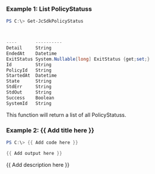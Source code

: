 ### Example 1: List PolicyStatuss
```powershell
PS C:\> Get-JcSdkPolicyStatus



----       ----------
Detail     String
EndedAt    Datetime
ExitStatus System.Nullable[long] ExitStatus {get;set;}
Id         String
PolicyId   String
StartedAt  Datetime
State      String
StdErr     String
StdOut     String
Success    Boolean
SystemId   String


```

This function will return a list of all PolicyStatuss.

### Example 2: {{ Add title here }}
```powershell
PS C:\> {{ Add code here }}

{{ Add output here }}
```

{{ Add description here }}

